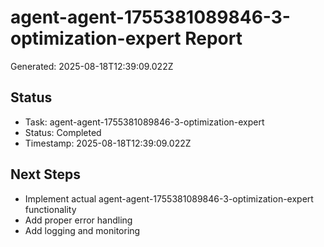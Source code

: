 # agent-agent-1755381089846-3-optimization-expert Report

Generated: 2025-08-18T12:39:09.022Z

## Status
- Task: agent-agent-1755381089846-3-optimization-expert
- Status: Completed
- Timestamp: 2025-08-18T12:39:09.022Z

## Next Steps
- Implement actual agent-agent-1755381089846-3-optimization-expert functionality
- Add proper error handling
- Add logging and monitoring
